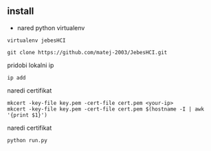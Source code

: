 ## install

- nared python virtualenv
```shell
virtualenv jebesHCI
```

```shell
git clone https://github.com/matej-2003/JebesHCI.git
```

pridobi lokalni ip
```shell
ip add
```
naredi certifikat
```shell
mkcert -key-file key.pem -cert-file cert.pem <your-ip>
mkcert -key-file key.pem -cert-file cert.pem $(hostname -I | awk '{print $1}')
```

naredi certifikat
```shell
python run.py
```
